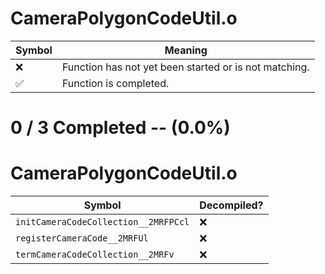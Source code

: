 # CameraPolygonCodeUtil.o
| Symbol | Meaning 
| ------------- | ------------- 
| :x: | Function has not yet been started or is not matching. 
| :white_check_mark: | Function is completed. 


# 0 / 3 Completed -- (0.0%)
# CameraPolygonCodeUtil.o
| Symbol | Decompiled? |
| ------------- | ------------- |
| `initCameraCodeCollection__2MRFPCcl` | :x: |
| `registerCameraCode__2MRFUl` | :x: |
| `termCameraCodeCollection__2MRFv` | :x: |
